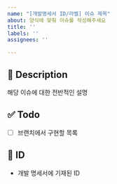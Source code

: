 ```yaml
---
name: "[개발명세서 ID/라벨] 이슈 제목"
about: 양식에 맞춰 이슈를 작성해주세요
title: ''
labels: ''
assignees: ''

---
```


## 📔 Description
해당 이슈에 대한 전반적인 설명

## ✅ Todo
- [ ] 브랜치에서 구현할 목록

## 🪪 ID
- 개발 명세서에 기재된 ID
